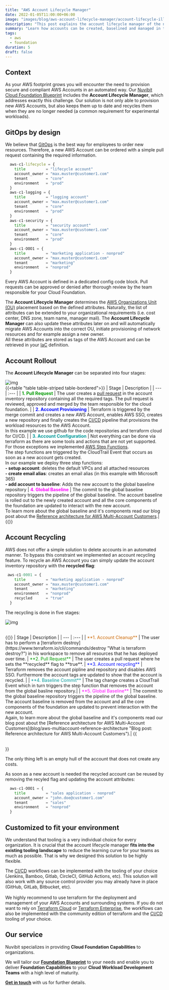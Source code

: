 ```yaml
---
title: "AWS Account Lifecycle Manager"
date: 2022-01-05T11:00:00+06:00
image: "images/blog/aws-account-lifecycle-manager/account-lifecycle-illustration.png"
description: "This post explains the account lifecycle manager of the nuvibit foundation blueprint."
summary: "Learn how accounts can be created, baselined and managed in the nuvibit cloud foundation blueprint."
tags:
  - aws
  - foundation
duration: 5
draft: false
---
```

## Context
As your AWS footprint grows you will encounter the need to provision secure and compliant AWS Accounts in an automated way.
Our [Nuvibit Cloud Foundation Blueprint](products/foundation-blueprint "Foundation Blueprint product page") includes the **Account Lifecycle Manager**, which addresses exactly this challenge. Our solution is not only able to provision new AWS Accounts, but also keeps them up to date and recycles them when they are no longer needed (a common requirement for experimental workloads).

## GitOps by design
We believe that [GitOps](faq/#gitops 'What is GitOps?') is the best way for employees to order new resources. Therefore, a new AWS Account can be ordered with a simple pull request containing the required information.

```terraform {linenos=table,hl_lines=[],linenostart=50}
  aws-c1-lifecycle = {
    title         = "lifecycle account"
    account_owner = "max.muster@customer1.com"
    tenant        = "core"
    environment   = "prod"
  }
  aws-c1-logging = {
    title         = "logging account"
    account_owner = "max.muster@customer1.com"
    tenant        = "core"
    environment   = "prod"
  }
  aws-c1-security = {
    title         = "security account"
    account_owner = "max.muster@customer1.com"
    tenant        = "core"
    environment   = "prod"
  }
  aws-c1-OOO1 = {
    title         = "marketing application - nonprod"
    account_owner = "max.muster@customer1.com"
    tenant        = "marketing"
    environment   = "nonprod"
  }
```

Every AWS Account is defined in a dedicated config code block.
Pull requests can be approved or denied after thorough review by the team responsible for your Cloud Foundation.

The **Account Lifecycle Manager** determines the [AWS Organizations Unit (OU)](https://docs.aws.amazon.com/organizations/latest/userguide/orgs_manage_ous.html) placement based on the defined attributes.
Naturally, the list of attributes can be extended to your organizational requirements (i.e. cost center, DNS zone, team name, manager mail).
The **Account Lifecycle Manager** can also update these attributes later on and will automatically migrate AWS Accounts into the correct OU, initiate provisioning of network resources and for example assign a new owner.<br/>
All these attributes are stored as tags of the AWS Account and can be retrieved in your [IaC](faq/#iac 'What is Infrastructure as Code?') definition.

## Account Rollout
The **Account Lifecycle Manager** can be separated into four stages:

![img](images/blog/aws-account-lifecycle-manager/rollout-diag-highres.png)
<br/>
{{<table "table table-striped table-bordered">}}
| Stage | Description |
| ---   | :---  |
| <span style="color: #009900">**1. Pull Request**</span> | The user creates a [pull request](https://docs.github.com/en/pull-requests/collaborating-with-pull-requests/proposing-changes-to-your-work-with-pull-requests/about-pull-requests) in the account inventory repository containing all the required tags. The pull request is reviewed, approved and merged by the team responsible for the cloud foundation. |
| <span style="color: #0008FF">**2. Account Provisioning**</span> | Terraform is triggered by the merge commit and creates a new AWS Account, enables AWS SSO, creates a new repository and finally creates the [CI/CD](faq/#cicd 'What is CI/CD?') pipeline that provisions the workload resources to the AWS Account. <br/> In this example we use github for the code repositories and terraform cloud for CI/CD. |
| <span style="color: #009999">**3. Account Configuration**</span> | Not everything can be done via terraform as there are some tools and actions that are not yet supported. For those exceptions we implemented [AWS Step Functions](https://aws.amazon.com/step-functions/?step-functions.sort-by=item.additionalFields.postDateTime&step-functions.sort-order=desc). <br/>The step functions are triggered by the CloudTrail Event that occurs as soon as a new account gets created. <br/>In our example we deploy three step functions: <br/>**- setup account**: deletes the default VPCs and all attached resources<br/>**- create email alias**: creates an email alias (in this example with Microsoft 365)<br/>**- add account to baseline**: Adds the new account to the global baseline repository
| <span style="color: #FF00FF">**4. Global Baseline**</span> | The commit to the global baseline repository triggers the pipeline of the global baseline. The account baseline is rolled out to the newly created account and all the core components of the foundation are updated to interact with the new account.<br/>To learn more about the global baseline and it's components read our blog post about the [Reference architecture for AWS Multi-Account Customers](blog/aws-multiaccount-reference-architecture).|
{{</table>}}
<br/>

## Account Recycling
AWS does not offer a simple solution to delete accounts in an automated manner. To bypass this constraint we implemented an account recycling feature.
To recycle an AWS Account you can simply update the account inventory repository with the **recycled flag**:

```terraform {linenos=table,hl_lines=[6],linenostart=50}
 aws-c1-0001 = {
    title         = "marketing application - nonprod"
    account_owner = "max.muster@customer1.com"
    tenant        = "marketing"
    environment   = "nonprod"
    recycled      = "true"
  }
```

The recycling is done in five stages:


![img](images/blog/aws-account-lifecycle-manager/recycling-diag-highres.png)

<br/>
{{<table "table table-striped table-bordered">}}
| Stage | Description |
| ---   | :---  |
| <span style="color: #CC6600">**1. Account Cleanup**</span> | The user has to perform a [terraform destroy](https://www.terraform.io/cli/commands/destroy "What is terraform destroy?") in his workspace to remove all resources that he has deployed over time.
| <span style="color: #009900">**2. Pull Request**</span> | The user creates a pull request where he sets the **recycled** flag to **true**.
| <span style="color: #0008FF">**3. Account recycling**</span> | Terraform removes the account pipline and repository and disables AWS SSO. Furthermore the account tags are updated to show that the account is recycled. |
| <span style="color: #009999">**4. Baseline Commit**</span> | The tag change creates a CloutTrail Event which in turn triggers the step function that removes the account from the global basline repository.|
| <span style="color: #FF00FF">**5. Global Baseline**</span> | The commit to the global baseline repository triggers the pipeline of the global baseline. The account baseline is removed from the account and all the core components of the foundation are updated to prevent interaction with the new account.<br/>Again, to learn more about the global baseline and it's components read our blog post about the [Reference architecture for AWS Multi-Account Customers](blog/aws-multiaccount-reference-architecture "Blog post: Reference architecture for AWS Multi-Account Customers").|
{{</table>}}
<br/>

The only thing left is an empty hull of the account that does not create any costs.<br/>

As soon as a new account is needed the recycled account can be reused by removing the recyled flag and updating the account attributes:

```terraform {linenos=table,hl_lines=[],linenostart=50}
  aws-c1-OOO1 = {
    title         = "sales application - nonprod"
    account_owner = "john.doe@customer1.com"
    tenant        = "sales"
    environment   = "nonprod"
  }
```

## Customized to fit your environment
We understand that tooling is a very individual choice for every organization. It is crucial that the account lifecycle manager **fits into the existing tooling landscape** to reduce the learning curve for your teams as much as possible.
That is why we designed this solution to be highly flexible.<br/>

The [CI/CD](faq/#cicd 'What is CI/CD?') workflows can be implemented with the tooling of your choice (Jenkins, Bamboo, Gitlab, CircleCI, GitHub Actions, etc). This solution will also work with any source control provider you may already have in place (GitHub, GitLab, Bitbucket, etc).<br/><br/>
We highly recommend to use terraform for the deployment and management of your AWS Accounts and surrounding systems.
If you do not want to rely on [Terraform Cloud](https://www.terraform.io/cloud) or [Terraform Enterprise](https://www.terraform.io/enterprise), the workflows can also be implemented with the community edition of terraform and the [CI/CD](faq/#cicd 'What is CI/CD?') tooling of your choice.

## Our service
Nuvibit specializes in providing **Cloud Foundation Capabilities** to organizations.

We will tailor our **[Foundation Blueprint](products/foundation-blueprint "Foundation Blueprint product page")** to your needs and enable you to deliver **Foundation Capabilities** to your **Cloud Workload Development Teams** with a high level of maturity.

**[Get in touch](/contact/ 'Contact us for more information!')** with us for further details.
